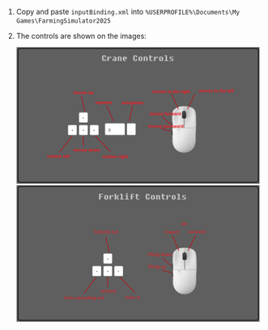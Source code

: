 1.  Copy and paste `inputBinding.xml`
 into
    `%USERPROFILE%\Documents\My Games\FarmingSimulator2025`


2.  The controls are shown on the images:

  
    ![crane](Images/CraneControls_Img.png)
    ![crane](Images/ForkliftControls_Img.png)
